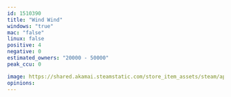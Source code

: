 ```yaml
---
id: 1510390
title: "Wind Wind"
windows: "true"
mac: "false"
linux: false
positive: 4
negative: 0
estimated_owners: "20000 - 50000"
peak_ccu: 0

image: https://shared.akamai.steamstatic.com/store_item_assets/steam/apps/1510390/header.jpg?t=1650618735
opinions:
---
```

